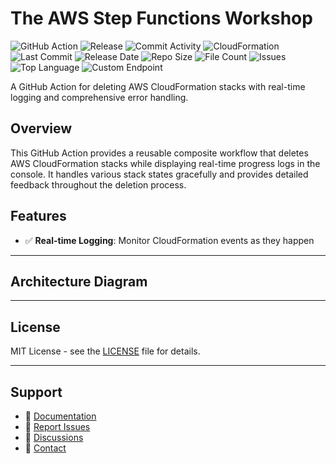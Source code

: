 # The AWS Step Functions Workshop

![GitHub Action](https://img.shields.io/badge/GitHub-Action-blue?logo=github)&nbsp;![Release](https://github.com/subhamay-bhattacharyya/1318-step-function-cft/actions/workflows/release.yaml/badge.svg)&nbsp;![Commit Activity](https://img.shields.io/github/commit-activity/t/subhamay-bhattacharyya/1318-step-function-cft)&nbsp;![CloudFormation](https://img.shields.io/badge/AWS-CloudFormation-orange?logo=amazonaws)&nbsp;![Last Commit](https://img.shields.io/github/last-commit/subhamay-bhattacharyya/1318-step-function-cft)&nbsp;![Release Date](https://img.shields.io/github/release-date/subhamay-bhattacharyya/1318-step-function-cft)&nbsp;![Repo Size](https://img.shields.io/github/repo-size/subhamay-bhattacharyya/1318-step-function-cft)&nbsp;![File Count](https://img.shields.io/github/directory-file-count/subhamay-bhattacharyya/1318-step-function-cft)&nbsp;![Issues](https://img.shields.io/github/issues/subhamay-bhattacharyya/1318-step-function-cft)&nbsp;![Top Language](https://img.shields.io/github/languages/top/subhamay-bhattacharyya/1318-step-function-cft)&nbsp;![Custom Endpoint](https://img.shields.io/endpoint?url=https://gist.githubusercontent.com/bsubhamay/adaebbd17e7dcb8193cfc9eae3d620ad/raw/1318-step-function-cft.json?)


A GitHub Action for deleting AWS CloudFormation stacks with real-time logging and comprehensive error handling.

## Overview

This GitHub Action provides a reusable composite workflow that deletes AWS CloudFormation stacks while displaying real-time progress logs in the console. It handles various stack states gracefully and provides detailed feedback throughout the deletion process.

## Features

- ✅ **Real-time Logging**: Monitor CloudFormation events as they happen

---

## Architecture Diagram


---

## License

MIT License - see the [LICENSE](LICENSE) file for details.

---

## Support

- 📖 [Documentation](https://github.com/subhamay-bhattacharyya/1318-step-function-cft/wiki)
- 🐛 [Report Issues](https://github.com/subhamay-bhattacharyya/1318-step-function-cft/issues)
- 💬 [Discussions](https://github.com/subhamay-bhattacharyya/1318-step-function-cft/discussions)
- 📧 [Contact](mailto:support@subhamay.aws@gmail.com)